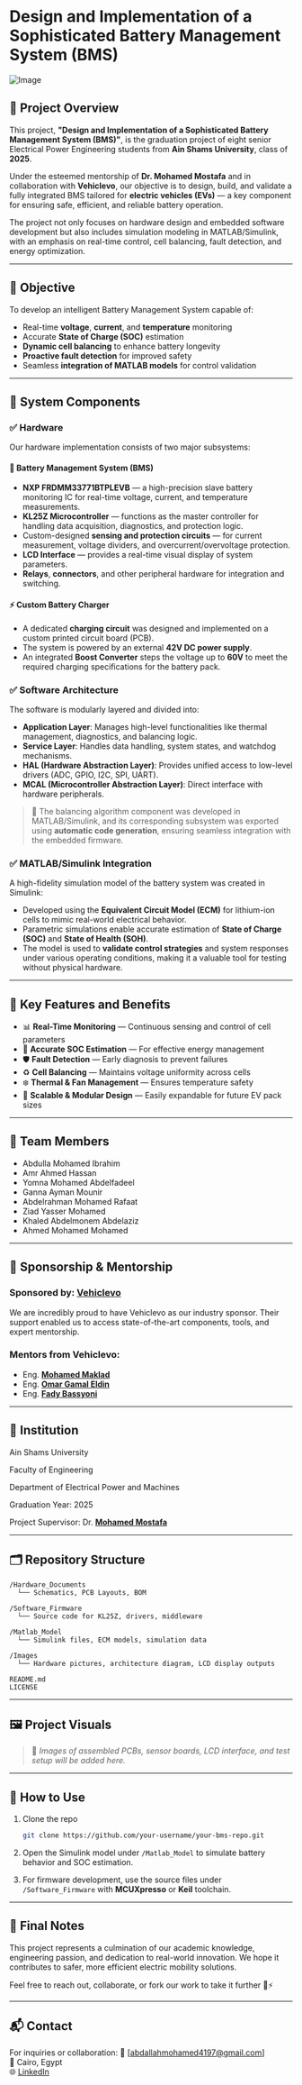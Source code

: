 # Design and Implementation of a Sophisticated Battery Management System (BMS)

![Image](https://github.com/user-attachments/assets/b7d20004-bb00-4500-b7d7-fc145cfc3571)

## 🚀 Project Overview

This project, **"Design and Implementation of a Sophisticated Battery Management System (BMS)"**, is the graduation project of eight senior Electrical Power Engineering students from **Ain Shams University**, class of **2025**. 

Under the esteemed mentorship of **Dr. Mohamed Mostafa** and in collaboration with **Vehiclevo**, our objective is to design, build, and validate a fully integrated BMS tailored for **electric vehicles (EVs)** — a key component for ensuring safe, efficient, and reliable battery operation.

The project not only focuses on hardware design and embedded software development but also includes simulation modeling in MATLAB/Simulink, with an emphasis on real-time control, cell balancing, fault detection, and energy optimization.

---

## 🧠 Objective

To develop an intelligent Battery Management System capable of:
- Real-time **voltage**, **current**, and **temperature** monitoring
- Accurate **State of Charge (SOC)** estimation
- **Dynamic cell balancing** to enhance battery longevity
- **Proactive fault detection** for improved safety
- Seamless **integration of MATLAB models** for control validation

---

## 🧩 System Components

### ✅ Hardware

Our hardware implementation consists of two major subsystems:

#### 🔋 Battery Management System (BMS)
- **NXP FRDMM33771BTPLEVB** — a high-precision slave battery monitoring IC for real-time voltage, current, and temperature measurements.
- **KL25Z Microcontroller** — functions as the master controller for handling data acquisition, diagnostics, and protection logic.
- Custom-designed **sensing and protection circuits** — for current measurement, voltage dividers, and overcurrent/overvoltage protection.
- **LCD Interface** — provides a real-time visual display of system parameters.
- **Relays**, **connectors**, and other peripheral hardware for integration and switching.

#### ⚡ Custom Battery Charger
- A dedicated **charging circuit** was designed and implemented on a custom printed circuit board (PCB).
- The system is powered by an external **42V DC power supply**.
- An integrated **Boost Converter** steps the voltage up to **60V** to meet the required charging specifications for the battery pack.

### ✅ Software Architecture

The software is modularly layered and divided into:

- **Application Layer**: Manages high-level functionalities like thermal management, diagnostics, and balancing logic.
- **Service Layer**: Handles data handling, system states, and watchdog mechanisms.
- **HAL (Hardware Abstraction Layer)**: Provides unified access to low-level drivers (ADC, GPIO, I2C, SPI, UART).
- **MCAL (Microcontroller Abstraction Layer)**: Direct interface with hardware peripherals.

> 🔁 The balancing algorithm component was developed in MATLAB/Simulink, and its corresponding subsystem was exported using **automatic code generation**, ensuring seamless integration with the embedded firmware.

### ✅ MATLAB/Simulink Integration

A high-fidelity simulation model of the battery system was created in Simulink:
- Developed using the **Equivalent Circuit Model (ECM)** for lithium-ion cells to mimic real-world electrical behavior.
- Parametric simulations enable accurate estimation of **State of Charge (SOC)** and **State of Health (SOH)**.
- The model is used to **validate control strategies** and system responses under various operating conditions, making it a valuable tool for testing without physical hardware.

---

## 🎯 Key Features and Benefits

- 📊 **Real-Time Monitoring** — Continuous sensing and control of cell parameters
- 🔋 **Accurate SOC Estimation** — For effective energy management
- 🛡️ **Fault Detection** — Early diagnosis to prevent failures
- ♻️ **Cell Balancing** — Maintains voltage uniformity across cells
- ❄️ **Thermal & Fan Management** — Ensures temperature safety
- 🧪 **Scalable & Modular Design** — Easily expandable for future EV pack sizes

---

## 👥 Team Members

- Abdulla Mohamed Ibrahim
- Amr Ahmed Hassan
- Yomna Mohamed Abdelfadeel
- Ganna Ayman Mounir
- Abdelrahman Mohamed Rafaat
- Ziad Yasser Mohamed
- Khaled Abdelmonem Abdelaziz
- Ahmed Mohamed Mohamed

---

## 🤝 Sponsorship & Mentorship

### Sponsored by: [**Vehiclevo**](https://www.linkedin.com/company/vehiclevo/posts/?feedView=all)  
We are incredibly proud to have Vehiclevo as our industry sponsor. Their support enabled us to access state-of-the-art components, tools, and expert mentorship.

### Mentors from Vehiclevo:
- Eng. [**Mohamed Maklad**](https://www.linkedin.com/in/mohamed-maklad-1a4350100/)
- Eng. [**Omar Gamal Eldin**](https://www.linkedin.com/in/omar-gamal-4780b0181/)
- Eng. [**Fady Bassyoni**](https://www.linkedin.com/in/fadybassiouni/)

---

## 🏫 Institution
Ain Shams University

Faculty of Engineering

Department of Electrical Power and Machines

Graduation Year: 2025

Project Supervisor: Dr. [**Mohamed Mostafa**](https://www.linkedin.com/in/mohamed-mostafa-bb56a619a/?utm_source=share&utm_campaign=share_via&utm_content=profile&utm_medium=ios_app)

---

## 🗂️ Repository Structure

```
/Hardware_Documents
  └── Schematics, PCB Layouts, BOM

/Software_Firmware
  └── Source code for KL25Z, drivers, middleware

/Matlab_Model
  └── Simulink files, ECM models, simulation data

/Images
  └── Hardware pictures, architecture diagram, LCD display outputs

README.md
LICENSE
```

---

## 🖼️ Project Visuals

> 📸 *Images of assembled PCBs, sensor boards, LCD interface, and test setup will be added here.*

---

## 📎 How to Use

1. Clone the repo  
   ```bash
   git clone https://github.com/your-username/your-bms-repo.git
   ```

2. Open the Simulink model under `/Matlab_Model` to simulate battery behavior and SOC estimation.

3. For firmware development, use the source files under `/Software_Firmware` with **MCUXpresso** or **Keil** toolchain.

---

## 📢 Final Notes

This project represents a culmination of our academic knowledge, engineering passion, and dedication to real-world innovation. We hope it contributes to safer, more efficient electric mobility solutions.

Feel free to reach out, collaborate, or fork our work to take it further 🚗⚡

---

## 📬 Contact

For inquiries or collaboration:
📧 [abdallahmohamed4197@gmail.com]  
📍 Cairo, Egypt  
🌐 [LinkedIn](https://www.linkedin.com/in/abdullah-mohamed2002/)
